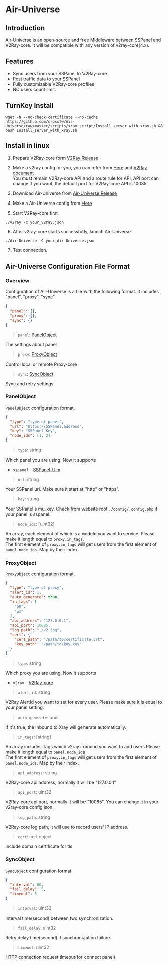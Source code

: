 # Air-Universe 
## Introduction
Air-Universe is an open-source and free Middleware between SSPanel and V2Ray-core. It will be compatible with any version of v2ray-core(4.x).
## Features
* Sync users from your SSPanel to V2Ray-core
* Post traffic data to your SSPanel
* Fully customizable V2Ray-core profiles
* NO users count limit.

## TurnKey Install
```shell
wget -N --no-check-certificate --no-cache https://github.com/crossfw/Air-Universe/raw/master/scripts/xray_script/Install_server_with_xray.sh && bash Install_server_with_xray.sh
```

## Install in linux
1. Prepare V2Ray-core form [V2Ray Release](https://github.com/v2fly/v2ray-core/releases)
2. Make a v2ray config for you, you can refer from [Here](https://github.com/crossfw/Air-Universe/blob/master/example/v2ray-core_json/Single.json) and [V2Ray document](https://www.v2ray.com/) <br>
You must remain V2Ray-core API and a route rule for API, API port can change if you want, the default port for V2Ray-core API is 10085.
   
3. Download Air-Universe from [Air-Universe Release](https://github.com/crossfw/Air-Universe/releases)
4. Make a Air-Universe config from [Here](https://github.com/crossfw/Air-Universe/blob/master/example/v2rayssp_json/example.json) <br>
5. Start V2Ray-core first
```shell
./v2ray -c your_v2ray.json
```
6. After v2ray-core starts successfully, launch Air-Universe
```shell
./Air-Universe -C your_Air-Universe.json
```
7. Test connection.

## Air-Universe Configuration File Format

### Overview
Configuration of Air-Universe is a file with the following format. It includes "panel", "proxy", "sync"
```json
{
  "panel": {},
  "proxy": {},
  "sync": {}
}
```

> `panel`: [PanelObject](#panelobject)
 
 The settings about panel

> `proxy`: [ProxyObject](#proxyobject)

 Control local or remote Proxy-core

> `sync`: [SyncObject](#syncobject)

 Sync and retry settings


### PanelObject

`PanelObject` configuration format.
```json
{
  "type": "type of panel",
  "url": "https://SSPanel.address",
  "key": "SSPanel-Key",
  "node_ids": [1, 2]
}
```

> `type`: string

Which panel you are using. Now it supports 
- `sspanel` - [SSPanel-Uim](https://github.com/Anankke/SSPanel-Uim)

> `url`: string

Your SSPanel url. Make sure it start at "http" or "https".

> `key`: string

Your SSPanel's mu_key. Check from website root `./config/.config.php` if your panel is sspanel.

> `node_ids`: [uint32]

An array, each element of which is a nodeId you want to service. Please make it length equal to `proxy.in_tags`.<br>
The first element of `proxy.in_tags` will get users from the first element of `panel.node_ids`. Map by their index.

### ProxyObject
`ProxyObject` configuration format.
```json
{
  "type": "type of proxy",
  "alert_id": 1,
  "auto_generate": true,
  "in_tags": [
    "p0",
    "p1"
  ],
  "api_address": "127.0.0.1",
  "api_port": 10085,
  "log_path": "./v2.log",
  "cert": {
    "cert_path": "/path/to/certificate.crt",
    "key_path": "/path/to/key.key"
  }
}
```

> `type`: string

Which proxy you are using. Now it supports
- `v2ray` - [V2Ray-core](https://github.com/v2fly/v2ray-core)

> `alert_id`: string

V2Ray AlertId you want to set for every user. Please make sure it is equal to your panel setting.

> `auto_generate`: bool

If it's true, the Inbound to Xray will generate automatically.

> `in_tags`: [string]

An array includes Tags which v2ray inbound you want to add users.Please make it length equal to `panel.node_ids`.<br>
The first element of `proxy.in_tags` will get users from the first element of `panel.node_ids`. Map by their index.

> `api_address`: string

V2Ray-core api address, normally it will be "127.0.0.1"

> `api_port`: uint32

V2Ray-core api port, normally it will be "10085". You can change it in your v2ray-core config json.

> `log_path`: string

V2Ray-core log path, it will use to record users' IP address.

> `cert`: cert object

Include domain certificate for tls

### SyncObject
`SyncObject` configuration format.
```json
{
  "interval": 60,
  "fail_delay": 5,
  "timeout": 5
}
```
> `interval`: uint32

Interval time(second) between two synchronization.

> `fail_delay`: uint32

Retry delay time(second) if synchronization failure.

> `timeout`: uint32

HTTP connection request timeout(for connect panel)
